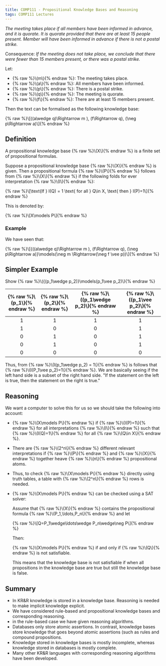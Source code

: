 ```yaml
---
title: COMP111 - Propositional Knowledge Bases and Reasoning
tags: COMP111 Lectures
---
```

*The meeting takes place if all members have been informed in advance, and it is quorate. It is quorate provided that there are at least 15 people present. Member will have been informed in advance if there is not a postal strike.*

Consequence: *If the meeting does not take place, we conclude that there were fewer than 15 members present, or there was a postal strike.*

Let: 

* {% raw %}\\\(m\\\){% endraw %}: The meeting takes place.
* {% raw %}\\\(a\\\){% endraw %}: All members have been informed.
* {% raw %}\\\(p\\\){% endraw %}: There is a postal strike.
* {% raw %}\\\(q\\\){% endraw %}: The meeting is quorate.
* {% raw %}\\\(f\\\){% endraw %}: There are at least 15 members present.

Then the text can be formalised as the following knowledge base:

{% raw %}\\\[((a\wedge q)\Rightarrow m ), (f\Rightarrow q), (\neg p\Rightarrow a)\\\]{% endraw %}

## Definition
A propositional knowledge base {% raw %}\\\(X\\\){% endraw %} is a finite set of propositional formulas. 

Suppose a propositional knowledge base {% raw %}\\\(X\\\){% endraw %} is given. Then a propositional formula {% raw %}\\\(P\\\){% endraw %} follows from {% raw %}\\\(X\\\){% endraw %} if the following folds for ever interpretation {% raw %}\\\(I\\\){% endraw %}:

{% raw %}\\\[\text{If } I(Q) = 1 \text{ for all } Q\in X, \text{ then } I(P)=1\\\]{% endraw %}

This is denoted by:

{% raw %}\\\[X\models P\\\]{% endraw %}

### Example
We have seen that:

{% raw %}\\\[\{((a\wedge q)\Rightarrow m ), (f\Rightarrow q), (\neg p\Rightarrow a)\}\models(\neg m \Rightarrow(\neg f \vee p))\\\]{% endraw %}

## Simpler Example
Show {% raw %}\\\(\{(p_1\wedge p_2)\}\models(p_1\vee p_2)\\\){% endraw %}

| {% raw %}\\\(p_1\\\){% endraw %} | {% raw %}\\\(p_2\\\){% endraw %} | {% raw %}\\\((p_1\wedge p_2)\\\){% endraw %} | {% raw %}\\\((p_1\vee p_2)\\\){% endraw %} |
| :-: | :-: | :-: | :-: |
| 1 | 1 | 1 | 1 |
| 1 | 0 | 0 | 1|
| 0 | 1 | 0 | 1| 
| 0 | 1 | 0 | 1|
| 0 | 0 | 0 | 0| 

Thus, from {% raw %}\\\(I(p_1\wedge p_2) = 1\\\){% endraw %} is follows that {% raw %}\\\(I(P_1\vee p_2)=1\\\){% endraw %}. We are basically seeing if the left hand side is a subset of the right hand side. "If the statement on the left is true, then the statement on the right is true."

## Reasoning 
We want a computer to solve this for us so we should take the following into account:

* {% raw %}\\\(X\models P\\\){% endraw %} if {% raw %}\\\(I(P)=1\\\){% endraw %} for all interpretations {% raw %}\\\(I\\\){% endraw %} such that {% raw %}\\\(I(Q)=1\\\){% endraw %} for all {% raw %}\\\(Q\in X\\\){% endraw %}.
* There are {% raw %}\\\(2^n\\\){% endraw %} different relevant interpretations if {% raw %}\\\(P\\\){% endraw %} and {% raw %}\\\(X\\\){% endraw %} together heave {% raw %}\\\(n\\\){% endraw %} propositional atoms.
* Thus, to check {% raw %}\\\(X\models P\\\){% endraw %} directly using truth tables, a table with {% raw %}\\\(2^n\\\){% endraw %} rows is needed.
* {% raw %}\\\(X\models P\\\){% endraw %} can be checked using a SAT solver:

	Assume that {% raw %}\\\(X\\\){% endraw %} contains the propositional formula {% raw %}\\\(P_1,\ldots,P_n\\\){% endraw %} and let
	
	{% raw %}\\\[Q=P_1\wedge\ldots\wedge P_n\wedge\neg P\\\]{% endraw %}
	
	Then:
	
	{% raw %}\\\(X\models P\\\){% endraw %} if and only if {% raw %}\\\(Q\\\){% endraw %} is not satisfiable.
	
	This means that the knowledge base is not satisfiable if when all propositions in the knowledge base are true but still the knowledge base is false.
	
## Summary
* In KR&R knowledge is stored in a knowledge base. Reasoning is needed to make implicit knowledge explicit.
* We have considered rule-based and propositional knowledge bases and corresponding reasoning.
* in the rule-based case we have given reasoning algorithms.
* Databases only store atomic assertions. In contrast, knowledge bases store knowledge that goes beyond atomic assertions (such as rules and compound propositions.
* Knowledge stored in knowledge bases is mostly incomplete, whereas knowledge stored in databases is mostly complete.
* Many other KR&R languages with corresponding reasoning algorithms have been developed.
